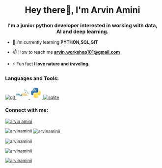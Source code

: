 <h1 align="center">Hey there👋, I'm Arvin Amini</h1>
<h3 align="center">I'm a junior python developer interested in working with data, AI and deep learning.</h3>

- 🌱 I’m currently learning **PYTHON,SQL,GIT**

- 📫 How to reach me **arvin.workshop101@gmail.com**

- ⚡ Fun fact **I love nature and traveling.**

<h3 align="left">Languages and Tools:</h3>
<p align="left"> <a href="https://git-scm.com/" target="_blank" rel="noreferrer"> <img src="https://www.vectorlogo.zone/logos/git-scm/git-scm-icon.svg" alt="git" width="40" height="40"/> </a> <a href="https://www.mysql.com/" target="_blank" rel="noreferrer"> <img src="https://raw.githubusercontent.com/devicons/devicon/master/icons/mysql/mysql-original-wordmark.svg" alt="mysql" width="40" height="40"/> </a> <a href="https://www.python.org" target="_blank" rel="noreferrer"> <img src="https://raw.githubusercontent.com/devicons/devicon/master/icons/python/python-original.svg" alt="python" width="40" height="40"/> </a> <a href="https://www.sqlite.org/" target="_blank" rel="noreferrer"> <img src="https://www.vectorlogo.zone/logos/sqlite/sqlite-icon.svg" alt="sqlite" width="40" height="40"/> </a> </p>

<h3 align="left">Connect with me:</h3>
<p align="left">
<a href="https://linkedin.com/in/arvin amini" target="blank"><img align="center" src="https://raw.githubusercontent.com/rahuldkjain/github-profile-readme-generator/master/src/images/icons/Social/linked-in-alt.svg" alt="arvin amini" height="30" width="40" /></a>
</p>


<p><img align="left" src="https://github-readme-stats.vercel.app/api/top-langs?username=arvinaminii&show_icons=true&locale=en&layout=compact" alt="arvinaminii" /></p>

<p>&nbsp;<img align="center" src="https://github-readme-stats.vercel.app/api?username=arvinaminii&show_icons=true&locale=en" alt="arvinaminii" /></p>

<p><img align="center" src="https://github-readme-streak-stats.herokuapp.com/?user=arvinaminii&" alt="arvinaminii" /></p>

<p align="left"> <img src="https://komarev.com/ghpvc/?username=arvinaminii&label=Profile%20views&color=0e75b6&style=flat" alt="arvinaminii" /> </p>

<p align="left"> <a href="https://github.com/ryo-ma/github-profile-trophy"><img src="https://github-profile-trophy.vercel.app/?username=arvinaminii" alt="arvinaminii" /></a> </p>

